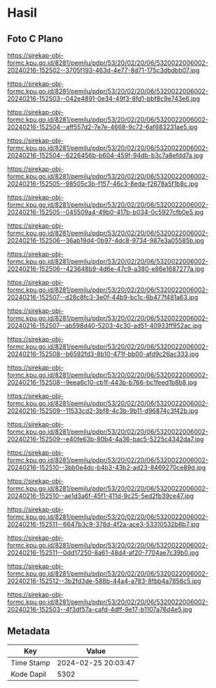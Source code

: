 # Hasil

## Foto C Plano

https://sirekap-obj-formc.kpu.go.id/8281/pemilu/pdpr/53/20/02/20/06/5320022006002-20240216-152502--3705f193-463d-4e77-8d71-175c3dbdbb07.jpg

https://sirekap-obj-formc.kpu.go.id/8281/pemilu/pdpr/53/20/02/20/06/5320022006002-20240216-152503--042e4891-0e34-49f3-8fd1-bbf8c9e743e6.jpg

https://sirekap-obj-formc.kpu.go.id/8281/pemilu/pdpr/53/20/02/20/06/5320022006002-20240216-152504--aff557d2-7e7e-4668-9c72-6af683231ae5.jpg

https://sirekap-obj-formc.kpu.go.id/8281/pemilu/pdpr/53/20/02/20/06/5320022006002-20240216-152504--6226456b-b604-459f-94db-b3c7a8efdd7a.jpg

https://sirekap-obj-formc.kpu.go.id/8281/pemilu/pdpr/53/20/02/20/06/5320022006002-20240216-152505--98505c3b-f157-46c3-8eda-f2678a5f1b8c.jpg

https://sirekap-obj-formc.kpu.go.id/8281/pemilu/pdpr/53/20/02/20/06/5320022006002-20240216-152505--045509a4-49b0-417b-b034-0c5927cfb0e5.jpg

https://sirekap-obj-formc.kpu.go.id/8281/pemilu/pdpr/53/20/02/20/06/5320022006002-20240216-152506--36ab19d4-0b97-4dc8-9734-987e3a05585b.jpg

https://sirekap-obj-formc.kpu.go.id/8281/pemilu/pdpr/53/20/02/20/06/5320022006002-20240216-152506--423648b9-4d6e-47c9-a380-e86e1687277a.jpg

https://sirekap-obj-formc.kpu.go.id/8281/pemilu/pdpr/53/20/02/20/06/5320022006002-20240216-152507--d28c8fc3-3e0f-44b9-bc1c-6b477f481a63.jpg

https://sirekap-obj-formc.kpu.go.id/8281/pemilu/pdpr/53/20/02/20/06/5320022006002-20240216-152507--ab598d40-5203-4c30-ad51-40933ff952ac.jpg

https://sirekap-obj-formc.kpu.go.id/8281/pemilu/pdpr/53/20/02/20/06/5320022006002-20240216-152508--b6592fd3-8b10-471f-bb00-afd9c26ac333.jpg

https://sirekap-obj-formc.kpu.go.id/8281/pemilu/pdpr/53/20/02/20/06/5320022006002-20240216-152508--9eea6c10-cb1f-443b-b766-bc1feed1b8b8.jpg

https://sirekap-obj-formc.kpu.go.id/8281/pemilu/pdpr/53/20/02/20/06/5320022006002-20240216-152509--11533cd2-3bf8-4c3b-9b11-d96874c3f42b.jpg

https://sirekap-obj-formc.kpu.go.id/8281/pemilu/pdpr/53/20/02/20/06/5320022006002-20240216-152509--e40fe63b-80b4-4a36-bac5-5225c4342da7.jpg

https://sirekap-obj-formc.kpu.go.id/8281/pemilu/pdpr/53/20/02/20/06/5320022006002-20240216-152510--3bb0e4dc-b4b3-43b2-ad23-8469270ce89d.jpg

https://sirekap-obj-formc.kpu.go.id/8281/pemilu/pdpr/53/20/02/20/06/5320022006002-20240216-152510--ae1d3a6f-45f1-411d-9c25-5ed2fb39ce47.jpg

https://sirekap-obj-formc.kpu.go.id/8281/pemilu/pdpr/53/20/02/20/06/5320022006002-20240216-152511--6647b3c9-378d-4f2a-ace3-53310532b8b7.jpg

https://sirekap-obj-formc.kpu.go.id/8281/pemilu/pdpr/53/20/02/20/06/5320022006002-20240216-152511--0dd17250-8a61-48d4-af20-7704ae7c39b0.jpg

https://sirekap-obj-formc.kpu.go.id/8281/pemilu/pdpr/53/20/02/20/06/5320022006002-20240216-152512--3b2fd3de-588b-44a4-a783-8fbb4a7856c5.jpg

https://sirekap-obj-formc.kpu.go.id/8281/pemilu/pdpr/53/20/02/20/06/5320022006002-20240216-152503--4f3df57a-cafd-4dff-9e17-b1107a76d4e5.jpg


## Metadata

| Key        | Value               |
| ---------- | ------------------- |
| Time Stamp | 2024-02-25 20:03:47 |
| Kode Dapil | 5302                |



